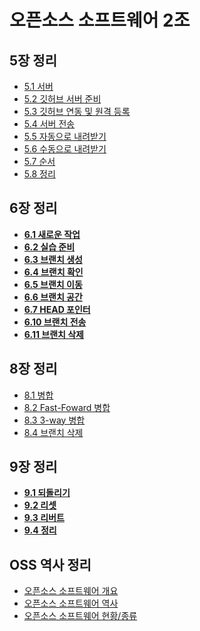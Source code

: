 <h1> 오픈소스 소프트웨어 2조 </h1>

<h2> 5장 정리 </h2>

- [5.1 서버](https://github.com/ossQB/5-qb/blob/main/5%EC%9E%A5%EC%A0%95%EB%A6%AC/51.md)
- [5.2 깃허브 서버 준비](https://github.com/ossQB/5-qb/blob/main/5%EC%9E%A5%EC%A0%95%EB%A6%AC/52.md)
- [5.3 깃허브 연동 및 원격 등록](https://github.com/ossQB/5-qb/blob/main/5%EC%9E%A5%EC%A0%95%EB%A6%AC/53.md)
- [5.4 서버 전송](https://github.com/ossQB/5-qb/blob/main/5%EC%9E%A5%EC%A0%95%EB%A6%AC/54.md)
- [5.5 자동으로 내려받기](https://github.com/ossQB/5-qb/blob/main/5%EC%9E%A5%EC%A0%95%EB%A6%AC/55.md)
- [5.6 수동으로 내려받기](https://github.com/ossQB/5-qb/blob/main/5%EC%9E%A5%EC%A0%95%EB%A6%AC/56.md)
- [5.7 순서](https://github.com/ossQB/5-qb/blob/main/5%EC%9E%A5%EC%A0%95%EB%A6%AC/57.md)
- [5.8 정리](https://github.com/ossQB/5-qb/blob/main/5%EC%9E%A5%EC%A0%95%EB%A6%AC/58.md)

<h2> 6장 정리 </h2>

- [**6.1 새로운 작업**](https://github.com/ossQB/5-qb/blob/main/6%EC%9E%A5%EC%A0%95%EB%A6%AC/6-1.md)
- [**6.2 실습 준비**](https://github.com/ossQB/5-qb/blob/main/6%EC%9E%A5%EC%A0%95%EB%A6%AC/6-2.md)
- [**6.3 브랜치 생성**](https://github.com/ossQB/5-qb/blob/main/6%EC%9E%A5%EC%A0%95%EB%A6%AC/6-3.md)
- [**6.4 브랜치 확인**](https://github.com/ossQB/5-qb/blob/main/6%EC%9E%A5%EC%A0%95%EB%A6%AC/6-4.md)
- [**6.5 브랜치 이동**](https://github.com/ossQB/5-qb/blob/main/6%EC%9E%A5%EC%A0%95%EB%A6%AC/6-5.md)
- [**6.6 브랜치 공간**](https://github.com/ossQB/5-qb/blob/main/6%EC%9E%A5%EC%A0%95%EB%A6%AC/6-6.md)
- [**6.7 HEAD 포인터**](https://github.com/ossQB/5-qb/blob/main/6%EC%9E%A5%EC%A0%95%EB%A6%AC/6-7.md)
- [**6.10 브랜치 전송**](https://github.com/ossQB/5-qb/blob/main/6%EC%9E%A5%EC%A0%95%EB%A6%AC/6-10.md)
- [**6.11 브랜치 삭제**](https://github.com/ossQB/5-qb/blob/main/6%EC%9E%A5%EC%A0%95%EB%A6%AC/6-11.md)

<h2> 8장 정리 </h2>

- [8.1 병합](https://github.com/ossQB/5-qb/blob/main/8%EC%9E%A5%20%EC%A0%95%EB%A6%AC/8-1.md)
- [8.2 Fast-Foward 병합](https://github.com/ossQB/5-qb/blob/main/8%EC%9E%A5%20%EC%A0%95%EB%A6%AC/8-2.md)
- [8.3 3-way 병합](https://github.com/ossQB/5-qb/blob/main/8%EC%9E%A5%20%EC%A0%95%EB%A6%AC/8-3.md)
- [8.4 브랜치 삭제](https://github.com/ossQB/5-qb/blob/main/8%EC%9E%A5%20%EC%A0%95%EB%A6%AC/8-4.md)

<h2> 9장 정리 </h2>

- [**9.1 되돌리기**](https://github.com/ossQB/5-qb/blob/main/9%EC%9E%A5%EC%A0%95%EB%A6%AC/91.md)
- [**9.2 리셋**](https://github.com/ossQB/5-qb/blob/main/9%EC%9E%A5%EC%A0%95%EB%A6%AC/92.md)
- [**9.3 리버트**](https://github.com/ossQB/5-qb/blob/main/9%EC%9E%A5%EC%A0%95%EB%A6%AC/93.md)
- [**9.4 정리**](https://github.com/ossQB/5-qb/blob/main/9%EC%9E%A5%EC%A0%95%EB%A6%AC/94.md)

<h2> OSS 역사 정리 </h2>

- [오픈소스 소프트웨어 개요](https://github.com/ossQB/5-qb/blob/main/history/OSS.md)
- [오픈소스 소프트웨어 역사](https://github.com/ossQB/5-qb/blob/main/history/History.md)
- [오픈소스 소프트웨어 현황/종류](https://github.com/ossQB/5-qb/blob/main/history/ossNow.md)
